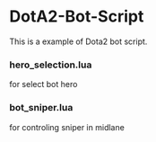 # DotA2-Bot-Script
This is a example of Dota2 bot script.

### hero_selection.lua
for select bot hero

### bot_sniper.lua
for controling sniper in midlane
